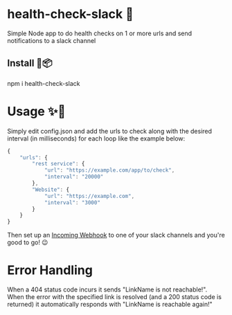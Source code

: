 # health-check-slack 🤖
Simple Node app to do health checks on 1 or more urls and send notifications to a slack channel

## Install :star2::package:
npm i health-check-slack

# Usage :sparkles::rocket:
Simply edit config.json and add the urls to check along with the desired interval (in milliseconds) for each loop like the example below:
```javascript
{
    "urls": {
        "rest service": {
            "url": "https://example.com/app/to/check",
            "interval": "20000"
        },
        "Website": {
            "url": "https://example.com",
            "interval": "3000"
        }
    }
}
```
Then set up an [Incoming Webhook](https://api.slack.com/incoming-webhooks) to one of your slack channels and you're good to go! :wink:

# Error Handling
When a 404 status code incurs it sends "LinkName is not reachable!".
When the error with the specified link is resolved (and a 200 status code is returned) it automatically responds with "LinkName is reachable again!"

